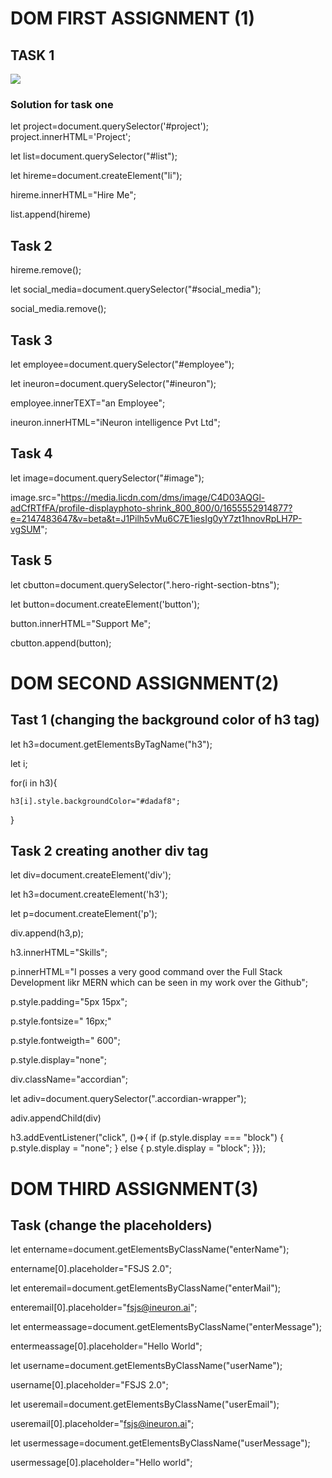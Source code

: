 # DOM FIRST ASSIGNMENT (1)
## TASK 1
<img src="\outputimages\taskone.png">

### Solution for task one
<!-- To change the contact to project, give id to contact -->
let project=document.querySelector('#project');
project.innerHTML='Project';
<!-- to target the ul created a id=list ,create hireme element and append to ul using append method -->
let list=document.querySelector("#list");

let hireme=document.createElement("li");

hireme.innerHTML="Hire Me";

list.append(hireme)
## Task 2

<!-- for task two we remove hireme and social_media icons using remove method -->
<!-- we already create element for hire me so we directly remove the elment -->
hireme.remove();

let social_media=document.querySelector("#social_media");

social_media.remove();


## Task 3

<!-- To change an freelauncer and National and International Client to an employee and iNeuron intelligence pvt lt -->
<!-- specifying id=employee to freelauncer and id=ineuron to National and International Client-->

let employee=document.querySelector("#employee");

let ineuron=document.querySelector("#ineuron");

employee.innerTEXT="an Employee";

ineuron.innerHTML="iNeuron intelligence Pvt Ltd";

## Task 4

<!-- chaneging the image from avatar to hitesh sir by specifying id=image to img tag -->

let image=document.querySelector("#image");

image.src="https://media.licdn.com/dms/image/C4D03AQGl-adCfRTfFA/profile-displayphoto-shrink_800_800/0/1655552914877?e=2147483647&v=beta&t=J1Pilh5vMu6C7E1iesIg0yY7zt1hnovRpLH7P-vgSUM";


## Task 5
<!-- adding button support me -->
let cbutton=document.querySelector(".hero-right-section-btns");

let button=document.createElement('button');

button.innerHTML="Support Me";

cbutton.append(button);

# DOM SECOND ASSIGNMENT(2)

## Tast 1 (changing the background color of h3 tag)

let h3=document.getElementsByTagName("h3");

let i;

for(i in h3){

    h3[i].style.backgroundColor="#dadaf8";

}


## Task 2 creating another div tag

let div=document.createElement('div');

let h3=document.createElement('h3');

let p=document.createElement('p');

div.append(h3,p);

h3.innerHTML="Skills";

p.innerHTML="I posses a very good command over the Full Stack Development likr MERN which can be seen in my work over the Github";

p.style.padding="5px 15px";

p.style.fontsize=" 16px;"

p.style.fontweigth=" 600";

p.style.display="none";

div.className="accordian";

let adiv=document.querySelector(".accordian-wrapper");

adiv.appendChild(div)


h3.addEventListener("click", ()=>{ if (p.style.display === "block") {
      p.style.display = "none";
    } else {
      p.style.display = "block";
    }});






# DOM THIRD ASSIGNMENT(3)
## Task (change the placeholders)
<!-- first box -->
let entername=document.getElementsByClassName("enterName");

entername[0].placeholder="FSJS 2.0";

let enteremail=document.getElementsByClassName("enterMail");

enteremail[0].placeholder="fsjs@ineuron.ai";

let entermeassage=document.getElementsByClassName("enterMessage");

entermeassage[0].placeholder="Hello World";

<!-- second box -->

let username=document.getElementsByClassName("userName");

username[0].placeholder="FSJS 2.0";

let useremail=document.getElementsByClassName("userEmail");

useremail[0].placeholder="fsjs@ineuron.ai";

let usermessage=document.getElementsByClassName("userMessage");

usermessage[0].placeholder="Hello world";


